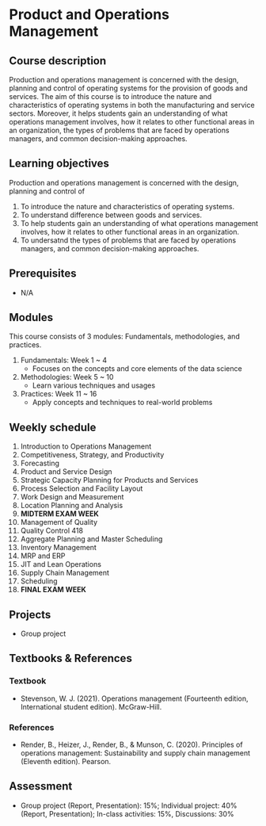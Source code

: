 # Product and Operations Management

## Course description

Production and operations management is concerned with the design, planning and control of operating systems for the provision of goods and services. The aim of this course is to introduce the nature and characteristics of operating systems in both the manufacturing and service sectors. Moreover, it helps students gain an understanding of what operations management involves, how it relates to other functional areas in an organization, the types of problems that are faced by operations managers, and common decision-making approaches.

## Learning objectives

Production and operations management is concerned with the design, planning and control of 
1. To introduce the nature and characteristics of operating systems.
2. To understand difference between goods and services.
3. To help students gain an understanding of what operations management involves, how it relates to other functional areas in an organization.
4. To undersatnd the types of problems that are faced by operations managers, and common decision-making approaches.

## Prerequisites

- N/A

## Modules

This course consists of 3 modules: Fundamentals, methodologies, and practices.

1. Fundamentals: Week 1 ~ 4
   - Focuses on the concepts and core elements of the data science
2. Methodologies: Week 5 ~ 10
   - Learn various techniques and usages
3. Practices: Week 11 ~ 16
   - Apply concepts and techniques to real-world problems

## Weekly schedule

1. Introduction to Operations Management
2. Competitiveness, Strategy, and Productivity 
3. Forecasting 
4. Product and Service Design 
5. Strategic Capacity Planning for Products and Services
6. Process Selection and Facility Layout 
7. Work Design and Measurement 
8. Location Planning and Analysis 
9. __MIDTERM EXAM WEEK__
10. Management of Quality 
11. Quality Control 418
12. Aggregate Planning and Master Scheduling 
13. Inventory Management 
14. MRP and ERP 
15. JIT and Lean Operations 
16. Supply Chain Management 
17. Scheduling 
18. __FINAL EXAM WEEK__

## Projects

- Group project

## Textbooks & References
### Textbook

- Stevenson, W. J. (2021). Operations management (Fourteenth edition, International student edition). McGraw-Hill.

### References
- Render, B., Heizer, J., Render, B., & Munson, C. (2020). Principles of operations management: Sustainability and supply chain management (Eleventh edition). Pearson.

## Assessment

- Group project (Report, Presentation): 15%; Individual project: 40% (Report, Presentation); In-class activities: 15%, Discussions: 30%
